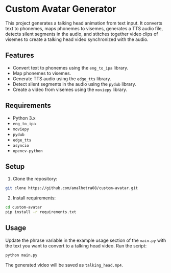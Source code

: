 # Custom Avatar Generator

This project generates a talking head animation from text input. It converts text to phonemes, maps phonemes to visemes, generates a TTS audio file, detects silent segments in the audio, and stitches together video clips of visemes to create a talking head video synchronized with the audio.

## Features

- Convert text to phonemes using the `eng_to_ipa` library.
- Map phonemes to visemes.
- Generate TTS audio using the `edge_tts` library.
- Detect silent segments in the audio using the `pydub` library.
- Create a video from visemes using the `moviepy` library.

## Requirements
- Python 3.x
- `eng_to_ipa`
- `moviepy`
- `pydub`
- `edge_tts`
- `asyncio`
- `opencv-python`

## Setup

1. Clone the repository:

```bash
git clone https://github.com/amalhotra08/custom-avatar.git
```
2. Install requirements:
```bash
cd custom-avatar
pip install -r requirements.txt
```

## Usage
Update the phrase variable in the example usage section of the `main.py` with the text you want to convert to a talking head video. Run the script:
```bash
python main.py
```
The generated video will be saved as `talking_head.mp4`.
